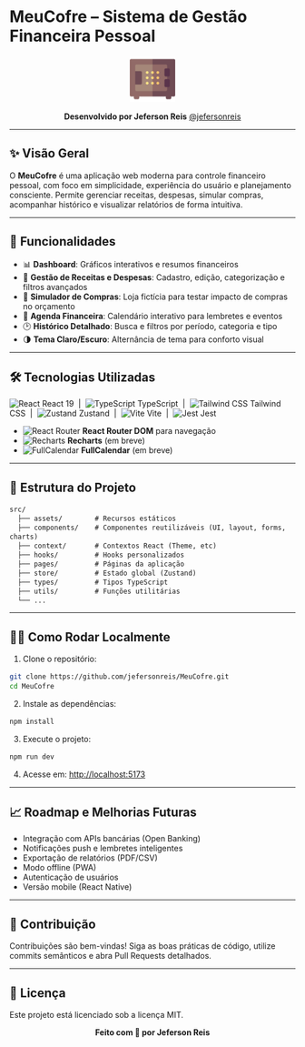 # MeuCofre – Sistema de Gestão Financeira Pessoal

<p align="center">
  <img src="public/images/icons/apple-icon-180x180.png" width="80" alt="MeuCofre logo" />
</p>

<p align="center">
  <b>Desenvolvido por Jeferson Reis</b>  
  <a href="https://github.com/jefersonreis" target="_blank">@jefersonreis</a>
</p>

---

## ✨ Visão Geral

O <b>MeuCofre</b> é uma aplicação web moderna para controle financeiro pessoal, com foco em simplicidade, experiência do usuário e planejamento consciente. Permite gerenciar receitas, despesas, simular compras, acompanhar histórico e visualizar relatórios de forma intuitiva.

---

## 🚀 Funcionalidades

- 📊 <b>Dashboard</b>: Gráficos interativos e resumos financeiros
- 💸 <b>Gestão de Receitas e Despesas</b>: Cadastro, edição, categorização e filtros avançados
- 🛒 <b>Simulador de Compras</b>: Loja fictícia para testar impacto de compras no orçamento
- 📅 <b>Agenda Financeira</b>: Calendário interativo para lembretes e eventos
- 🕑 <b>Histórico Detalhado</b>: Busca e filtros por período, categoria e tipo
- 🌗 <b>Tema Claro/Escuro</b>: Alternância de tema para conforto visual

---

## 🛠️ Tecnologias Utilizadas

<p>
  <img src="https://cdn.jsdelivr.net/gh/devicons/devicon/icons/react/react-original.svg" width="28" title="React" /> React 19 &nbsp;|&nbsp;
  <img src="https://cdn.jsdelivr.net/gh/devicons/devicon/icons/typescript/typescript-original.svg" width="28" title="TypeScript" /> TypeScript &nbsp;|&nbsp;
  <img src="https://cdn.jsdelivr.net/gh/devicons/devicon/icons/tailwindcss/tailwindcss-plain.svg" width="28" title="Tailwind CSS" /> Tailwind CSS &nbsp;|&nbsp;
  <img src="https://raw.githubusercontent.com/pmndrs/zustand/main/docs/static/zustand-bear.svg" width="28" title="Zustand" /> Zustand &nbsp;|&nbsp;
  <img src="https://cdn.jsdelivr.net/gh/devicons/devicon/icons/vite/vite-original.svg" width="28" title="Vite" /> Vite &nbsp;|&nbsp;
  <img src="https://cdn.jsdelivr.net/gh/devicons/devicon/icons/jest/jest-plain.svg" width="28" title="Jest" /> Jest
</p>

- <img src="https://cdn.jsdelivr.net/gh/devicons/devicon/icons/reactrouter/reactrouter-original.svg" width="22" title="React Router" /> <b>React Router DOM</b> para navegação
- <img src="https://cdn.jsdelivr.net/gh/devicons/devicon/icons/chartjs/chartjs-original.svg" width="22" title="Recharts" /> <b>Recharts</b> (em breve)
- <img src="https://cdn.jsdelivr.net/gh/devicons/devicon/icons/fullcalendar/fullcalendar-original.svg" width="22" title="FullCalendar" /> <b>FullCalendar</b> (em breve)

---

## 📁 Estrutura do Projeto

```text
src/
  ├── assets/        # Recursos estáticos
  ├── components/    # Componentes reutilizáveis (UI, layout, forms, charts)
  ├── context/       # Contextos React (Theme, etc)
  ├── hooks/         # Hooks personalizados
  ├── pages/         # Páginas da aplicação
  ├── store/         # Estado global (Zustand)
  ├── types/         # Tipos TypeScript
  ├── utils/         # Funções utilitárias
  └── ...
```

---

## 🧑‍💻 Como Rodar Localmente

1. Clone o repositório:

```bash
git clone https://github.com/jefersonreis/MeuCofre.git
cd MeuCofre
```

2. Instale as dependências:

```bash
npm install
```

3. Execute o projeto:

```bash
npm run dev
```

4. Acesse em: [http://localhost:5173](http://localhost:5173)

---

## 📈 Roadmap e Melhorias Futuras

- Integração com APIs bancárias (Open Banking)
- Notificações push e lembretes inteligentes
- Exportação de relatórios (PDF/CSV)
- Modo offline (PWA)
- Autenticação de usuários
- Versão mobile (React Native)

---

## 🤝 Contribuição

Contribuições são bem-vindas! Siga as boas práticas de código, utilize commits semânticos e abra Pull Requests detalhados.

---

## 📝 Licença

Este projeto está licenciado sob a licença MIT.

<p align="center">
  <b>Feito com 💙 por Jeferson Reis</b>
</p>
